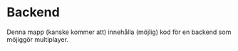 # Backend

Denna mapp (kanske kommer att) innehålla (möjlig) kod för en backend som möjiggör multiplayer.